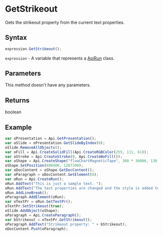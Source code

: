 # GetStrikeout

Gets the strikeout property from the current text properties.

## Syntax

```javascript
expression.GetStrikeout();
```

`expression` - A variable that represents a [ApiRun](../ApiRun.md) class.

## Parameters

This method doesn't have any parameters.

## Returns

boolean

## Example



```javascript editor-
var oPresentation = Api.GetPresentation();
var oSlide = oPresentation.GetSlideByIndex(0);
oSlide.RemoveAllObjects();
var oFill = Api.CreateSolidFill(Api.CreateRGBColor(255, 111, 61));
var oStroke = Api.CreateStroke(0, Api.CreateNoFill());
var oShape = Api.CreateShape("flowChartMagneticTape", 300 * 36000, 130 * 36000, oFill, oStroke);
oShape.SetPosition(608400, 1267200);
var oDocContent = oShape.GetDocContent();
var oParagraph = oDocContent.GetElement(0);
var oRun = Api.CreateRun();
oRun.AddText("This is just a sample text. ");
oRun.AddText("The text properties are changed and the style is added to the paragraph. ");
oRun.AddLineBreak();
oParagraph.AddElement(oRun);
var oTextPr = oRun.GetTextPr();
oTextPr.SetStrikeout(true);
oSlide.AddObject(oShape);
oParagraph = Api.CreateParagraph();
var bStrikeout = oTextPr.GetStrikeout();
oParagraph.AddText("Strikeout property: " + bStrikeout);
oDocContent.Push(oParagraph);
```
